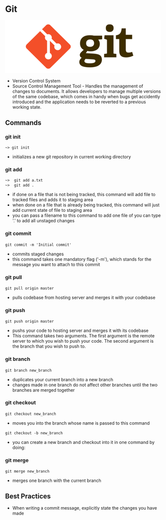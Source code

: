# Git

![Git](../../assets/images/git.png)

- Version Control System
- Source Control Management Tool - Handles the management of changes to documents. It allows developers to manage multiple versions of the same codebase, which comes in handy when bugs get accidently introduced and the application needs to be reverted to a previous working state.

## Commands

### git init 

```
~> git init
```

- initializes a new git repository in current working directory

### git add

```
~>  git add a.txt
~>  git add .
```

- if done on a file that is not being tracked, this command will add file to tracked files and adds it to staging area
- when done on a file that is already being tracked, this command will just add current state of file to staging area
- you can pass a filename to this command to add one file of you can type '.' to add all unstaged changes

### git commit

`git commit -m 'Initial commit'`

- commits staged changes
- this command takes one mandatory flag ('-m'), which stands for the message you want to attach to this commit

### git pull

`git pull origin master`

- pulls codebase from hosting server and merges it with your codebase

### git push

`git push origin master`

- pushs your code to hosting server and merges it with its codebase
- This command takes two arguments. The first argument is the remote server to
 which you wish to push your code. The second argument is the branch that you 
 wish to push to.



### git branch

`git branch new_branch`

- duplicates your current branch into a new branch
- changes made in one branch do not affect other branches until the two branches are merged together

### git checkout

`git checkout new_branch`

- moves you into the branch whose name is passed to this command

`git checkout -b new_branch`

- you can create a new branch and checkout into it in one command by doing:


### git merge

`git merge new_branch`

- merges one branch with the current branch


## Best Practices
- When writing a commit message, explicitly state the changes you have made
